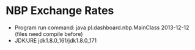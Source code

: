 # NBP Exchange Rates 

* Program run command: java pl.dashboard.nbp.MainClass 2013-12-12 (files need compile before) 
* JDK/JRE jdk1.8.0_161/jdk1.8.0_171

